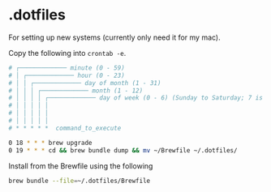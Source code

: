 # .dotfiles

For setting up new systems (currently only need it for my mac).

Copy the following into `crontab -e`.

```bash
# ┌───────────── minute (0 - 59)
# │ ┌───────────── hour (0 - 23)
# │ │ ┌───────────── day of month (1 - 31)
# │ │ │ ┌───────────── month (1 - 12)
# │ │ │ │ ┌───────────── day of week (0 - 6) (Sunday to Saturday; 7 is also Sunday on some systems)
# │ │ │ │ │
# │ │ │ │ │
# │ │ │ │ │
# * * * * *  command_to_execute

0 18 * * * brew upgrade
0 19 * * * cd && brew bundle dump && mv ~/Brewfile ~/.dotfiles/
```

Install from the Brewfile using the following

```bash
brew bundle --file=~/.dotfiles/Brewfile
```
